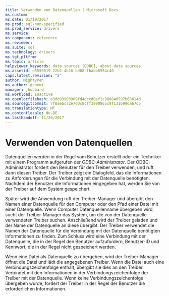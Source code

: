 ```yaml
---
title: Verwenden von Datenquellen | Microsoft Docs
ms.custom: 
ms.date: 01/19/2017
ms.prod: sql-non-specified
ms.prod_service: drivers
ms.service: 
ms.component: reference
ms.reviewer: 
ms.suite: sql
ms.technology: drivers
ms.tgt_pltfrm: 
ms.topic: article
helpviewer_keywords: data sources [ODBC], about data sources
ms.assetid: d5550619-22b2-4b16-bd08-fbabb6554c40
caps.latest.revision: "5"
author: MightyPen
ms.author: genemi
manager: jhubbard
ms.workload: Inactive
ms.openlocfilehash: a3dd93903909fd4dccd0ef2c800846597b68614d
ms.sourcegitcommit: 7f8aebc72e7d0c8cff3990865c9f1316996a67d5
ms.translationtype: MT
ms.contentlocale: de-DE
ms.lasthandoff: 11/20/2017
---
```

# <a name="using-data-sources"></a>Verwenden von Datenquellen
Datenquellen werden in der Regel vom Benutzer erstellt oder ein Techniker mit einem Programm aufgerufen der *ODBC-Administrator*. Der ODBC-Administrator fordert den Benutzer für den Treiber verwenden, und ruft dann diesen Treiber. Der Treiber zeigt ein Dialogfeld, das die Informationen zu Anforderungen für die Verbindung mit der Datenquelle benötigten. Nachdem der Benutzer die Informationen eingegeben hat, werden Sie von der Treiber auf dem System gespeichert.  
  
 Später wird die Anwendung ruft der Treiber-Manager und übergibt den Namen einer Datenquelle für den Computer oder den Pfad einer Datei mit einer Datenquelle. Wenn Computer Datenquellenname übergeben wird, sucht der Treiber-Manager das System, um die von der Datenquelle verwendeten Treiber suchen. Anschließend wird der Treiber geladen und der Name der Datenquelle an diese übergibt. Der Treiber verwendet die Namen der Datenquelle für die Verbindung mit der Datenquelle benötigten Informationen zu finden. Zum Schluss wird eine Verbindung mit der Datenquelle, die in der Regel den Benutzer aufzufordern, Benutzer-ID und Kennwort, die in der Regel nicht gespeichert werden.  
  
 Wenn eine Datei als Datenquelle zu übergeben, wird der Treiber-Manager öffnet die Datei und lädt die angegebenen Treiber. Wenn die Datei auch eine Verbindungszeichenfolge enthält, übergibt sie dies an den Treiber. Verbindet mit den Informationen in der Verbindungszeichenfolge der Treiber mit der Datenquelle. Wenn keine Verbindungszeichenfolge übergeben wurde, fordert der Treiber in der Regel der Benutzer die erforderlichen Informationen.
